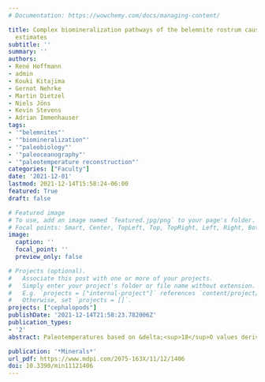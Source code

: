 ```yaml
---
# Documentation: https://wowchemy.com/docs/managing-content/

title: Complex biomineralization pathways of the belemnite rostrum cause biased paleotemperature
  estimates
subtitle: ''
summary: ''
authors:
- René Hoffmann
- admin
- Kouki Kitajima
- Gernot Nehrke
- Martin Dietzel
- Niels Jöns
- Kevin Stevens
- Adrian Immenhauser
tags:
- '"belemnites"'
- '"biomineralization"'
- '"paleobiology"'
- '"paleoceanography"'
- '"paleotemperature reconstruction"'
categories: ["Faculty"]
date: '2021-12-01'
lastmod: 2021-12-14T15:58:24-06:00
featured: True
draft: false

# Featured image
# To use, add an image named `featured.jpg/png` to your page's folder.
# Focal points: Smart, Center, TopLeft, Top, TopRight, Left, Right, BottomLeft, Bottom, BottomRight.
image:
  caption: ''
  focal_point: ''
  preview_only: false

# Projects (optional).
#   Associate this post with one or more of your projects.
#   Simply enter your project's folder or file name without extension.
#   E.g. `projects = ["internal-project"]` references `content/project/deep-learning/index.md`.
#   Otherwise, set `projects = []`.
projects: ["cephalopods"]
publishDate: '2021-12-14T21:58:23.782006Z'
publication_types:
- '2'
abstract: Paleotemperatures based on &delta;<sup>18</sup>O values derived from belemnites are usually &ldquo;too cold&rdquo; compared to other archives and paleoclimate models. This temperature bias represents a significant obstacle in paleoceanographic research. Here we show geochemical evidence that belemnite calcite fibers are composed of two distinct low-Mg calcite phases (CP1, CP2). Phase-specific in situ measurement of &delta;<sup>18</sup>O values revealed a systematic offset of up to 2&permil; (~8 &deg;C), showing a lead&ndash;lag signal between both phases in analyses spaced less than 25 &micro;m apart and a total fluctuation of 3.9&permil; (~16 &deg;C) within a 2 cm &times; 2 cm portion of a <i>Megateuthis</i> (Middle Jurassic) rostrum. We explain this geochemical offset and the lead&ndash;lag signal for both phases by the complex biomineralization of the belemnite rostrum. The biologically controlled formation of CP1 is approximating isotope fractionation conditions with ambient seawater to be used for temperature calculation. In contrast, CP2 indicates characteristic non-isotope equilibrium with ambient seawater due to its formation via an amorphous Ca-Mg carbonate precursor at high solid-to-liquid ratio, i.e., limited amounts of water were available during its transformation to calcite, thus suggesting lower formation temperatures. CP2 occludes <i>syn vivo</i> the primary pore space left after formation of CP1. Our findings support paleobiological interpretations of belemnites as shelf-dwelling, pelagic predators and call for a reassessment of paleoceanographic reconstructions based on belemnite stable isotope data.

publication: '*Minerals*'
url_pdf: https://www.mdpi.com/2075-163X/11/12/1406
doi: 10.3390/min11121406
---
```

